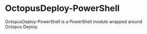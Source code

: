 # OctopusDeploy-PowerShell
OctopusDeploy-PowerShell is a PowerShell module wrapped around Octopus Deploy.